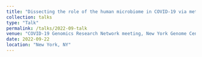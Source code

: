 ```yaml
---
title: "Dissecting the role of the human microbiome in COVID-19 via metagenome-assembled genomes"
collection: talks
type: "Talk"
permalink: /talks/2022-09-talk
venue: "COVID-19 Genomics Research Network meeting, New York Genome Center"
date: 2022-09-22
location: "New York, NY"
---
```

